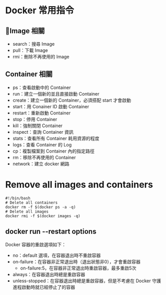 # Docker 常用指令

## Image 相關

* search：搜尋 Image
* pull：下載 Image
* rmi：刪除不再使用的 Image

## Container 相關

* ps：查看啟動中的 Container
* run：建立一個新的並且直接啟動 Container
* create：建立一個新的 Container，必須搭配 start 才會啟動
* start：用 Conainer ID 啟動 Container
* restart：重新啟動 Container
* stop：停用 Container
* kill：強制關閉 Container
* inspect：查詢 Container 資訊
* stats：查看所有 Container 耗用資源的程度
* logs：查看 Container 的 Log
* cp：複製檔案到 Container 內的指定路徑
* rm：移除不再使用的 Container
* network：建立 docker 網路

# Remove all images and containers

```
#!/bin/bash
# Delete all containers
docker rm -f $(docker ps -a -q)
# Delete all images
docker rmi -f $(docker images -q)
```

## docker run --restart options

Docker 容器的重啟選項如下：

*  no：default 選項，在容器退出時不重啟容器
* on-failure：在容器非正常退出時（退出狀態非0），才會重啟容器
  * on-failure:5，在容器非正常退出時重啟容器，最多重啟5次
* always：在容器退出時總是重啟容器
* unless-stopped：在容器退出時總是重啟容器，但是不考慮在 Docker 守護進程啟動時就已經停止了的容器



